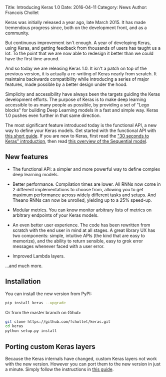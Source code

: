 Title: Introducing Keras 1.0
Date: 2016-04-11
Category: News
Author: Francois Chollet

Keras was initially released a year ago, late March 2015. It has made tremendous progress since, both on the development front, and as a community.

But continuous improvement isn't enough. A year of developing Keras, using Keras, and getting feedback from thousands of users has taught us a lot. To the point that we are now able to redesign it better than we could have the first time around.

And so today we are releasing Keras 1.0. It isn't a patch on top of the previous version, it is actually a re-writing of Keras nearly from scratch. It maintains backwards compatibility while introducing a series of major features, made possible by a better design under the hood.

Simplicity and accessibility have always been the targets guiding the Keras development efforts. The purpose of Keras is to make deep learning accessible to as many people as possible, by providing a set of "Lego blocks" for building Deep Learning models in a fast and simple way. Keras 1.0 pushes even further in that same direction.

The most significant feature introduced today is the functional API, a new way to define your Keras models. Get started with the functional API with [this short guide](http://keras.io/getting-started/functional-api-guide/). If you are new to Keras, first read the ["30 seconds to Keras" introduction](http://keras.io/#getting-started-30-seconds-to-keras), then read [this overview of the Sequential model](http://keras.io/getting-started/sequential-model-guide/).


## New features

- The functional API: a simpler and more powerful way to define complex deep learning models.

- Better performance. Compilation times are lower. All RNNs now come in 2 different implementations to choose from, allowing you to get maximum performance across widely different tasks and setups. And Theano RNNs can now be unrolled, yielding up to a 25% speed-up.

- Modular metrics. You can know monitor arbitrary lists of metrics on arbitrary endpoints of your Keras models.

- An even better user experience. The code has been rewritten from scratch with the end user in mind at all stages. A great library UX has two components: simple, intuitive APIs (the kind that are easy to memorize), and the ability to return sensible, easy to grok error messages whenever faced with a user error.

- Improved Lambda layers.


...and much more.

## Installation

You can install the new version from PyPI:

```sh
pip install keras --upgrade
```

Or from the master branch on Gihub:

```sh
git clone https://github.com/fchollet/keras.git
cd keras
python setup.py install
```

## Porting custom Keras layers

Because the Keras internals have changed, custom Keras layers not work with the new version. However you can port them to the new version in just a minute. Simply follow the instructions in [this guide](https://github.com/fchollet/keras/wiki/Porting-your-custom-layers-from-Keras-0.3-to-Keras-1.0).